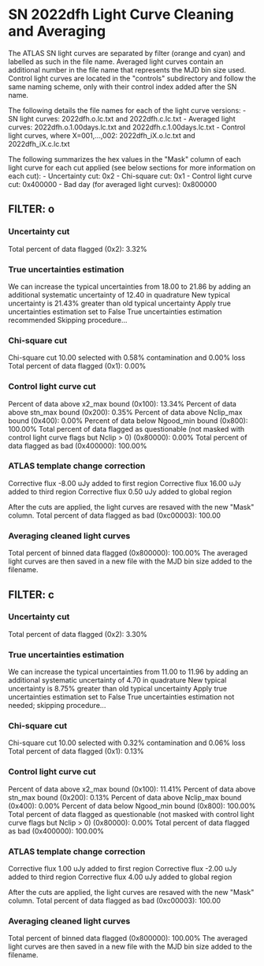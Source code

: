 # SN 2022dfh Light Curve Cleaning and Averaging

The ATLAS SN light curves are separated by filter (orange and cyan) and labelled as such in the file name. Averaged light curves contain an additional number in the file name that represents the MJD bin size used. Control light curves are located in the "controls" subdirectory and follow the same naming scheme, only with their control index added after the SN name.

The following details the file names for each of the light curve versions:
	- SN light curves: 2022dfh.o.lc.txt and 2022dfh.c.lc.txt
	- Averaged light curves: 2022dfh.o.1.00days.lc.txt and 2022dfh.c.1.00days.lc.txt
	- Control light curves, where X=001,...,002: 2022dfh_iX.o.lc.txt and 2022dfh_iX.c.lc.txt

The following summarizes the hex values in the "Mask" column of each light curve for each cut applied (see below sections for more information on each cut): 
	- Uncertainty cut: 0x2
	- Chi-square cut: 0x1
	- Control light curve cut: 0x400000
	- Bad day (for averaged light curves): 0x800000

## FILTER: o

### Uncertainty cut
Total percent of data flagged (0x2): 3.32%

### True uncertainties estimation
We can increase the typical uncertainties from 18.00 to 21.86 by adding an additional systematic uncertainty of 12.40 in quadrature
New typical uncertainty is 21.43% greater than old typical uncertainty
Apply true uncertainties estimation set to False
True uncertainties estimation recommended
Skipping procedure...

### Chi-square cut
Chi-square cut 10.00 selected with 0.58% contamination and 0.00% loss
Total percent of data flagged (0x1): 0.00%

### Control light curve cut
Percent of data above x2_max bound (0x100): 13.34%
Percent of data above stn_max bound (0x200): 0.35%
Percent of data above Nclip_max bound (0x400): 0.00%
Percent of data below Ngood_min bound (0x800): 100.00%
Total percent of data flagged as questionable (not masked with control light curve flags but Nclip > 0) (0x80000): 0.00%
Total percent of data flagged as bad (0x400000): 100.00%

### ATLAS template change correction
Corrective flux -8.00 uJy added to first region
Corrective flux 16.00 uJy added to third region
Corrective flux 0.50 uJy added to global region

After the cuts are applied, the light curves are resaved with the new "Mask" column.
Total percent of data flagged as bad (0xc00003): 100.00

### Averaging cleaned light curves
Total percent of binned data flagged (0x800000): 100.00%
The averaged light curves are then saved in a new file with the MJD bin size added to the filename.

## FILTER: c

### Uncertainty cut
Total percent of data flagged (0x2): 3.30%

### True uncertainties estimation
We can increase the typical uncertainties from 11.00 to 11.96 by adding an additional systematic uncertainty of 4.70 in quadrature
New typical uncertainty is 8.75% greater than old typical uncertainty
Apply true uncertainties estimation set to False
True uncertainties estimation not needed; skipping procedure...

### Chi-square cut
Chi-square cut 10.00 selected with 0.32% contamination and 0.06% loss
Total percent of data flagged (0x1): 0.13%

### Control light curve cut
Percent of data above x2_max bound (0x100): 11.41%
Percent of data above stn_max bound (0x200): 0.13%
Percent of data above Nclip_max bound (0x400): 0.00%
Percent of data below Ngood_min bound (0x800): 100.00%
Total percent of data flagged as questionable (not masked with control light curve flags but Nclip > 0) (0x80000): 0.00%
Total percent of data flagged as bad (0x400000): 100.00%

### ATLAS template change correction
Corrective flux 1.00 uJy added to first region
Corrective flux -2.00 uJy added to third region
Corrective flux 4.00 uJy added to global region

After the cuts are applied, the light curves are resaved with the new "Mask" column.
Total percent of data flagged as bad (0xc00003): 100.00

### Averaging cleaned light curves
Total percent of binned data flagged (0x800000): 100.00%
The averaged light curves are then saved in a new file with the MJD bin size added to the filename.